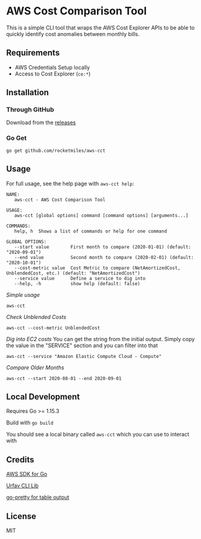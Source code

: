 # AWS Cost Comparison Tool

This is a simple CLI tool that wraps the AWS Cost Explorer APIs to be able to quickly identify cost anomalies between monthly bills.

## Requirements

* AWS Credentials Setup locally
* Access to Cost Explorer (`ce:*`)

## Installation

### Through GitHub

Download from the [releases](https://github.com/rocketmiles/aws-cct/releases)

### Go Get

```
go get github.com/rocketmiles/aws-cct
```

## Usage

For full usage, see the help page with `aws-cct help`:

```
NAME:
   aws-cct - AWS Cost Comparison Tool

USAGE:
   aws-cct [global options] command [command options] [arguments...]

COMMANDS:
   help, h  Shows a list of commands or help for one command

GLOBAL OPTIONS:
   --start value        First month to compare (2020-01-01) (default: "2020-09-01")
   --end value          Second month to compare (2020-02-01) (default: "2020-10-01")
   --cost-metric value  Cost Metric to compare (NetAmortizedCost, UnblendedCost, etc.) (default: "NetAmortizedCost")
   --service value      Define a service to dig into
   --help, -h           show help (default: false)
```

*Simple usage*
```
aws-cct
```

*Check Unblended Costs*
```
aws-cct --cost-metric UnblendedCost
```

*Dig into EC2 costs*
You can get the string from the initial output. Simply copy the value in the "SERVICE" section and you can filter into that
```
aws-cct --service "Amazon Elastic Compute Cloud - Compute"
```

*Compare Older Months*
```
aws-cct --start 2020-08-01 --end 2020-09-01
```

## Local Development

Requires Go >= 1.15.3

Build with `go build`

You should see a local binary called `aws-cct` which you can use to interact with

## Credits

[AWS SDK for Go](https://docs.aws.amazon.com/sdk-for-go/api/service/costexplorer/)

[Urfav CLI Lib](https://github.com/urfave/cli/)

[go-pretty for table output](https://github.com/jedib0t/go-pretty)

## License

MIT
